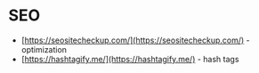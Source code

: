 # SEO

- [https://seositecheckup.com/](https://seositecheckup.com/) - optimization
- [https://hashtagify.me/](https://hashtagify.me/) - hash tags
